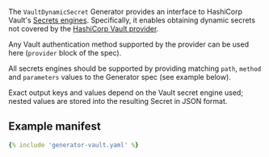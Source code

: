 The `VaultDynamicSecret` Generator provides an interface to HashiCorp Vault's
[Secrets engines](https://developer.hashicorp.com/vault/docs/secrets). Specifically,
it enables obtaining dynamic secrets not covered by the
[HashiCorp Vault provider](../../provider/hashicorp-vault.md).

Any Vault authentication method supported by the provider can be used here
(`provider` block of the spec).

All secrets engines should be supported by providing matching `path`, `method`
and `parameters` values to the Generator spec (see example below).

Exact output keys and values depend on the Vault secret engine used; nested values
are stored into the resulting Secret in JSON format.

## Example manifest

```yaml
{% include 'generator-vault.yaml' %}
```
